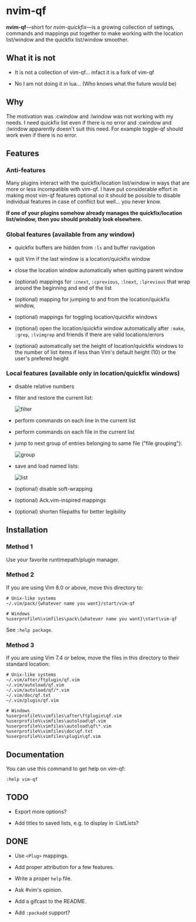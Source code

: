# nvim-qf

**nvim-qf**—short for *nvim-quickfix*—is a growing collection of settings, commands and mappings put together to make working with the location list/window and the quickfix list/window smoother.

## What it is not

- It is not a collection of vim-qf... infact it is a fork of vim-qf

- No I am not doing it in lua... (Who knows what the future would be)

## Why

The motivation was :cwindow and :lwindow was not working with my needs. I need
quickfix list even if there is no error and :cwindow and :lwindow apparently
doesn't suit this need. For example toggle-qf should work even if there is no
error.

## Features

### Anti-features

Many plugins interact with the quickfix/location list/window in ways that are more or less incompatible with vim-qf. I have put considerable effort in making most vim-qf features optional so it should be possible to disable individual features in case of conflict but well… you never know.

**If one of your plugins somehow already manages the quickfix/location list/window, then you should probably look elsewhere.**

### Global features (available from any window)

- quickfix buffers are hidden from `:ls` and buffer navigation

- quit Vim if the last window is a location/quickfix window

- close the location window automatically when quitting parent window

- (optional) mappings for `:cnext`, `:cprevious`, `:lnext`, `:lprevious` that wrap around the beginning and end of the list

- (optional) mapping for jumping to and from the location/quickfix window,

- (optional) mappings for toggling location/quickfix windows

- (optional) open the location/quickfix window automatically after `:make`, `:grep`, `:lvimgrep` and friends if there are valid locations/errors

- (optional) automatically set the height of location/quickfix windows to the number of list items if less than Vim's default height (10) or the user's prefered height

### Local features (available only in location/quickfix windows)

- disable relative numbers

- filter and restore the current list:

  ![filter][1]

- perform commands on each line in the current list

- perform commands on each file in the current list

- jump to next group of entries belonging to same file ("file grouping"):

  ![group][2]

- save and load named lists:

  ![list][3]

- (optional) disable soft-wrapping

- (optional) Ack.vim-inspired mappings

- (optional) shorten filepaths for better legibility

## Installation

### Method 1

Use your favorite runtimepath/plugin manager.

### Method 2

If you are using Vim 8.0 or above, move this directory to:

    # Unix-like systems
    ~/.vim/pack/{whatever name you want}/start/vim-qf

    # Windows
    %userprofile%\vimfiles\pack\{whatever name you want}\start\vim-qf

See `:help package`.

### Method 3

If you are using Vim 7.4 or below, move the files in this directory to their standard location:

    # Unix-like systems
    ~/.vim/after/ftplugin/qf.vim
    ~/.vim/autoload/qf.vim
    ~/.vim/autoload/qf/*.vim
    ~/.vim/doc/qf.txt
    ~/.vim/plugin/qf.vim

    # Windows
    %userprofile%\vimfiles\after\ftplugin\qf.vim
    %userprofile%\vimfiles\autoload\qf.vim
    %userprofile%\vimfiles\autoload\qf\*.vim
    %userprofile%\vimfiles\doc\qf.txt
    %userprofile%\vimfiles\plugin\qf.vim

## Documentation

You can use this command to get help on vim-qf:

    :help vim-qf

## TODO

- Export more options?

- Add titles to saved lists, e.g. to display in :ListLists?

## DONE

- Use `<Plug>` mappings.

- Add proper attribution for a few features.

- Write a proper `help` file.

- Ask #vim's opinion.

- Add a gifcast to the README.

- Add `:packadd` support?

[1]: https://romainl.github.io/vim-qf/filter.gif
[2]: https://romainl.github.io/vim-qf/group.gif
[3]: https://romainl.github.io/vim-qf/list.gif
